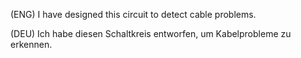 (ENG) I have designed this circuit to detect cable problems.

(DEU) Ich habe diesen Schaltkreis entworfen, um Kabelprobleme zu erkennen.
